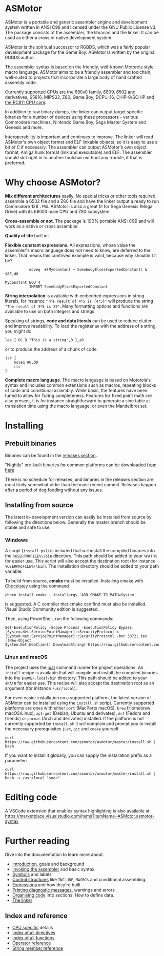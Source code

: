 # ASMotor

ASMotor is a portable and generic assembler engine and development system written in ANSI C99 and licensed under the GNU Public License v3. The package consists of the assembler, the librarian and the linker. It can be used as either a cross or native development system.

ASMotor is the spiritual successor to RGBDS, which was a fairly popular development package for the Game Boy. ASMotor is written by the original RGBDS author.

The assembler syntax is based on the friendly, well-known Motorola style macro language. ASMotor aims to be a friendly assembler and toolchain, well-suited to projects that incorporate a large body of hand crafted assembly code.

Currently supported CPUs are the 680x0 family, 6809, 6502 and derivatives, 65816, MIPS32, Z80, Game Boy, DCPU-16, CHIP-8/SCHIP and [the RC811 CPU core](https://github.com/QuorumComp/rc800).

In addition to raw binary dumps, the linker can output target specific binaries for a number of devices using these processors - various Commodore machines, Nintendo Game Boy, Sega Master System and Genesis and more.

Interoperability is important and continues to improve. The linker will read ASMotor's own object format and ELF linkable objects, so it is easy to use a bit of C if necessary. The assembler can output ASMotor's own object format, Amiga hunk format (link and executable) and ELF. The assembler should slot right in to another toolchain without any trouble, if that is preferred.

# Why choose ASMotor?

**Mix different architectures** easily. No special tricks or other tools required, assemble a 6502 file and a Z80 file and have the linker output a ready to run Commodore 128 `.PRG`. ASMotor is also a great fit for Sega Genesis (Mega Drive) with its 68000 main CPU and Z80 subsystem.

**Cross-assemble or not**. The package is 100% portable ANSI C99 and will work as a native or cross assembler.

**Quality of life** built in:

**Flexible constant expressions**. All expressions, whose value the assembler's macro language does not need to know, are deferred to the linker. That means this contrived example is valid, because why shouldn't it be?

```
           moveq  #(MyConstant + SomebodyElsesExportedConstant) & $8F,d0

MyConstant EQU 4
           IMPORT SomebodyElsesExportedConstant
```

**String interpolation** is available with embedded expressions in string literals, for instance `"The result of 4*5 is {4*5}"` will produce the string `"The result of 4*5 is 20"`. Many formatting options and functions are available to use on both integers and strings.

Speaking of strings, **code and data literals** can be used to reduce clutter and improve readability. To load the register `a0` with the address of a string, you might do

```
lea { DC.B "This is a string",0 },a0
```

or to produce the address of a chunk of code

```
jsr {
	moveq #0,d0
	rts
}
```

**Complete macro language**. The macro language is based on Motorola's syntax and includes common extensions such as macros, repeating blocks of code and conditional assembly. While basic, the features have been tuned to allow for Turing completeness. Features for fixed point math are also present, it is for instance straightforward to generate a sine table at translation time using the macro language, or even the Mandelbrot set.


# Installing

## Prebuilt binaries
Binaries can be found in the [releases section](https://github.com/asmotor/asmotor/releases).

"Nightly" pre-built binaries for common platforms can be downloaded [from here](https://www.rift.dk/asmotor/)

There is no schedule for releases, and binaries in the releases section are most likely somewhat older than the most recent commit. Releases happen after a period of dog fooding without any issues.


## Installing from source

The latest in-development version can easily be installed from source by following the directions below. Generally the master branch should be stable and safe to use.


### Windows
A script (```install.ps1```) is included that will install the compiled binaries into the `%USERPROFILE%\\bin` directory. This path should be added to your `%PATH%` for easier use. This script will also accept the
destination root (for instance ```%USERPROFILE%\\bin```). The installation directory should be added to your path variable.

To build from source, **cmake** must be installed. Installing cmake with [Chocolatey](https://chocolatey.org/) using the command

```
choco install cmake --installargs 'ADD_CMAKE_TO_PATH=System'
```

is suggested. A C compiler that cmake can find must also be installed. Visual Studio Community edition is suggested.

Then, using PowerShell, run the following commands:
```
Set-ExecutionPolicy -Scope Process -ExecutionPolicy Bypass; [System.Net.ServicePointManager]::SecurityProtocol = [System.Net.ServicePointManager]::SecurityProtocol -bor 3072; iex ((New-Object System.Net.WebClient).DownloadString('https://raw.githubusercontent.com/asmotor/asmotor/master/install.ps1'))
```

### Linux and macOS
The project uses the [just](https://github.com/casey/just) command runner for project operations. An `install` recipe is available that will compile and install the compiled binaries into the `$HOME/.local/bin` directory. This path should be added to your `$PATH` for easier use. This recipe will also accept the destination root as an argument (for instance `/usr/local`).

For even easier installation on a supported platform, the latest version of ASMotor can be installed using the `install.sh` script. Currently supported platforms are ones with either `port` (MacPorts macOS), `brew` (Homebrew macOS/Linux), `apt-get` (Debian, Ubuntu and derivates), `dnf` (Fedora and friends) or `pacman` (Arch and derivates) installed. If the platform is not currently supported by `install.sh` it will complain and prompt you to install the necessary prerequisites `just`, `git` and `cmake` yourself.

```
curl https://raw.githubusercontent.com/asmotor/asmotor/master/install.sh | bash
```

If you want to install it globally, you can supply the installation prefix as a parameter:

```
curl https://raw.githubusercontent.com/asmotor/asmotor/master/install.sh | bash -s /usr/local "sudo"
```

# Editing code
A VSCode extension that enables syntax highlighting is also available at https://marketplace.visualstudio.com/items?itemName=ASMotor.asmotor-syntax

# Further reading
Dive into the documentation to learn more about:

* [Introduction](doc/Introduction.md), goals and background
* [Invoking the assembler](doc/Assembler.md) and basic syntax
* [Symbols](doc/Symbols.md) and labels
* [Control structures](doc/ControlStructures.md) like ```INCLUDE```, ```MACRO```s and conditional assembling.
* [Expressions](doc/Expressions.md) and how they're built
* [Printing diagnostic messages](doc/Diagnostics.md), warnings and errors
* [Organising code](doc/OrganisingCode.md) into sections. How to define data.
* [The linker](doc/Linker.md)

## Index and reference
* [CPU specific](doc/CpuSpecifics.md) details
* [Index of all directives](doc/IndexDirectives.md)
* [Index of all functions](doc/IndexFunctions.md)
* [Operator reference](doc/ReferenceOperators.md)
* [String member reference](doc/ReferenceStringMembers.md)
